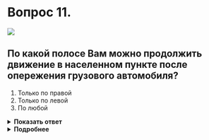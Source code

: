 # Вопрос 11.

![](https://s.drom.ru/i24228/pdd/tickets/2016/1543885317.jpg)

## По какой полосе Вам можно продолжить движение в населенном пункте после опережения грузового автомобиля?

1. Только по правой
2. Только по левой
3. По любой

<details>
<summary><b>Показать ответ</b></summary>
Правильный ответ: 3
</details>
<details>
<summary><b>Подробнее</b></summary>
Действие происходит в населённом пункте на дороге, имеющей по две полосы движения в каждом направлении. В этом случае имеете право использовать наиболее удобную для Вас полосу, т.е. любую.
(Пункт 9.4 ПДД)
</details>